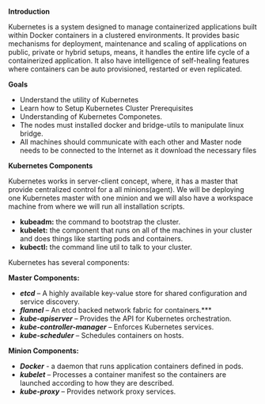 **Introduction**
 
Kubernetes is a system designed to manage containerized applications built within Docker containers in a clustered environments. It provides basic mechanisms for deployment, maintenance and scaling of applications on public, private or hybrid setups, means, it handles the entire life cycle of a containerized application. It also have intelligence of self-healing features where containers can be auto provisioned, restarted or even replicated.

**Goals** 

* Understand the utility of Kubernetes
* Learn how to Setup Kubernetes Cluster
Prerequisites
* Understanding of Kubernetes Componetes.
* The nodes must installed docker and bridge-utils to manipulate linux bridge.
* All machines should communicate with each other and Master node needs to be connected to the Internet as it download the necessary files

**Kubernetes Components** 

Kubernetes works in server-client concept, where, it has a master that provide centralized control for a all minions(agent). We will be deploying one Kubernetes master with one minion and we will also have a workspace machine from where we will run all installation scripts.

* **kubeadm:** the command to bootstrap the cluster.
* **kubelet:** the component that runs on all of the machines in your cluster and does things like starting pods and containers.
* **kubectl:** the command line util to talk to your cluster.

Kubernetes has several components:

**Master Components:**

* ***etcd*** – A highly available key-value store for shared configuration and service discovery.
* ***flannel*** – An etcd backed network fabric for containers.***
* ***kube-apiserver*** – Provides the API for Kubernetes orchestration.
* ***kube-controller-manager*** – Enforces Kubernetes services.
* ***kube-scheduler*** – Schedules containers on hosts.

**Minion Components:**

* ***Docker*** - 	a daemon that runs application containers defined in pods.
* ***kubelet*** – Processes a container manifest so the containers are launched according to how they are described.
* ***kube-proxy*** – Provides network proxy services.
